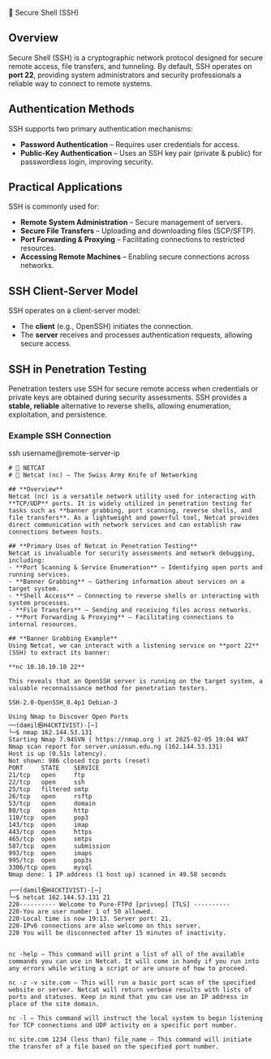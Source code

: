 🔐 Secure Shell (SSH)

## Overview
Secure Shell (SSH) is a cryptographic network protocol designed for secure remote access, file transfers, and tunneling. By default, SSH operates on **port 22**, providing system administrators and security professionals a reliable way to connect to remote systems.

## Authentication Methods
SSH supports two primary authentication mechanisms:
- **Password Authentication** – Requires user credentials for access.
- **Public-Key Authentication** – Uses an SSH key pair (private & public) for passwordless login, improving security.

## Practical Applications
SSH is commonly used for:
- **Remote System Administration** – Secure management of servers.
- **Secure File Transfers** – Uploading and downloading files (SCP/SFTP).
- **Port Forwarding & Proxying** – Facilitating connections to restricted resources.
- **Accessing Remote Machines** – Enabling secure connections across networks.

## SSH Client-Server Model
SSH operates on a client-server model:
- The **client** (e.g., OpenSSH) initiates the connection.
- The **server** receives and processes authentication requests, allowing secure access.

## SSH in Penetration Testing
Penetration testers use SSH for secure remote access when credentials or private keys are obtained during security assessments. SSH provides a **stable, reliable** alternative to reverse shells, allowing enumeration, exploitation, and persistence.

### Example SSH Connection

ssh username@remote-server-ip


```
# 🔐 NETCAT
# 🔗 Netcat (nc) – The Swiss Army Knife of Networking  

## **Overview**  
Netcat (nc) is a versatile network utility used for interacting with **TCP/UDP** ports. It is widely utilized in penetration testing for tasks such as **banner grabbing, port scanning, reverse shells, and file transfers**. As a lightweight and powerful tool, Netcat provides direct communication with network services and can establish raw connections between hosts.

## **Primary Uses of Netcat in Penetration Testing**
Netcat is invaluable for security assessments and network debugging, including:
- **Port Scanning & Service Enumeration** – Identifying open ports and running services.
- **Banner Grabbing** – Gathering information about services on a target system.
- **Shell Access** – Connecting to reverse shells or interacting with system processes.
- **File Transfers** – Sending and receiving files across networks.
- **Port Forwarding & Proxying** – Facilitating connections to internal resources.

## **Banner Grabbing Example**
Using Netcat, we can interact with a listening service on **port 22** (SSH) to extract its banner:

**nc 10.10.10.10 22**

This reveals that an OpenSSH server is running on the target system, a valuable reconnaissance method for penetration testers.

SSH-2.0-OpenSSH_8.4p1 Debian-3

Using Nmap to Discover Open Ports
──(damil㉿H4CKTIVIST)-[~]
└─$ nmap 162.144.53.131                                                                 
Starting Nmap 7.94SVN ( https://nmap.org ) at 2025-02-05 19:04 WAT
Nmap scan report for server.uniosun.edu.ng (162.144.53.131)
Host is up (0.51s latency).
Not shown: 986 closed tcp ports (reset)
PORT     STATE    SERVICE
21/tcp   open     ftp
22/tcp   open     ssh
25/tcp   filtered smtp
26/tcp   open     rsftp
53/tcp   open     domain
80/tcp   open     http
110/tcp  open     pop3
143/tcp  open     imap
443/tcp  open     https
465/tcp  open     smtps
587/tcp  open     submission
993/tcp  open     imaps
995/tcp  open     pop3s
3306/tcp open     mysql
Nmap done: 1 IP address (1 host up) scanned in 49.58 seconds

┌──(damil㉿H4CKTIVIST)-[~]
└─$ netcat 162.144.53.131 21
220---------- Welcome to Pure-FTPd [privsep] [TLS] ----------
220-You are user number 1 of 50 allowed.
220-Local time is now 19:13. Server port: 21.
220-IPv6 connections are also welcome on this server.
220 You will be disconnected after 15 minutes of inactivity.


nc -help – This command will print a list of all of the available commands you can use in Netcat. It will come in handy if you run into any errors while writing a script or are unsure of how to proceed.

nc -z -v site.com – This will run a basic port scan of the specified website or server. Netcat will return verbose results with lists of ports and statuses. Keep in mind that you can use an IP address in place of the site domain.

nc -l – This command will instruct the local system to begin listening for TCP connections and UDP activity on a specific port number.

nc site.com 1234 (less than) file_name – This command will initiate the transfer of a file based on the specified port number.
```

